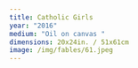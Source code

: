 ```yaml
---
title: Catholic Girls
year: "2016"
medium: "Oil on canvas "
dimensions: 20x24in. / 51x61cm
image: /img/fables/61.jpeg
---
```




